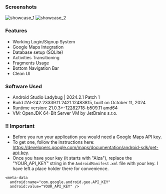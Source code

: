 ### Screenshots
![showcase_1](https://github.com/user-attachments/assets/0f0d83d9-12f3-474c-82b7-f36113970a2d)
![showcase_2](https://github.com/user-attachments/assets/ca28f4e5-f3df-42fb-a70f-e2171b3d4196)
### Features
  - Working Login/Signup System
  - Google Maps Integration
  - Database setup (SQLite)
  - Activities Transitioning
  - Fragments Usage
  - Bottom Navigation Bar
  - Clean UI
### Software Used
  - Android Studio Ladybug | 2024.2.1 Patch 1
  - Build #AI-242.23339.11.2421.12483815, built on October 11, 2024
  - Runtime version: 21.0.3+-12282718-b509.11 amd64
  - VM: OpenJDK 64-Bit Server VM by JetBrains s.r.o.

### ‼ Important
  - Before you run your application you would need a Google Maps API key.
  - To get one, follow the instructions here: https://developers.google.com/maps/documentation/android-sdk/get-api-key.
  - Once you have your key (it starts with "AIza"), replace the "YOUR_API_KEY" string in the ```AndroidManifest.xml``` file with your key. I have left a place holder there for convenience.
```
<meta-data
  android:name="com.google.android.geo.API_KEY"
  android:value="YOUR_API_KEY" />
```
